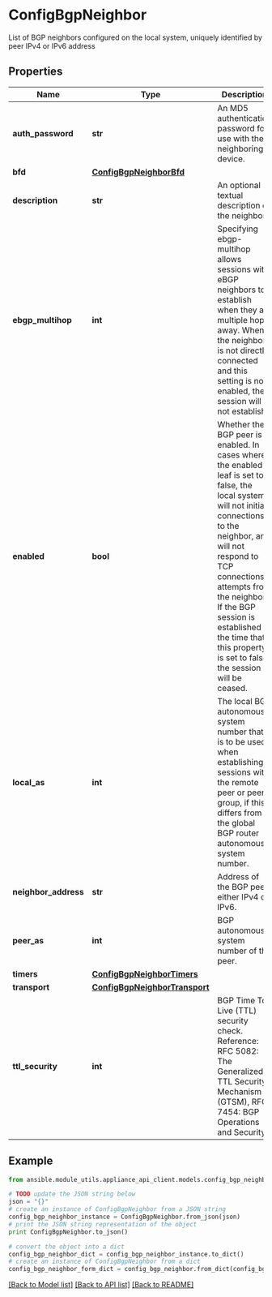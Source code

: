 # ConfigBgpNeighbor

List of BGP neighbors configured on the local system, uniquely identified by peer IPv4 or IPv6 address

## Properties

Name | Type | Description | Notes
------------ | ------------- | ------------- | -------------
**auth_password** | **str** | An MD5 authentication password for use with the neighboring device. | [optional] 
**bfd** | [**ConfigBgpNeighborBfd**](ConfigBgpNeighborBfd.md) |  | [optional] 
**description** | **str** | An optional textual description of the neighbor. | [optional] 
**ebgp_multihop** | **int** | Specifying ebgp-multihop allows sessions with eBGP neighbors to establish when they are multiple hops away. When the neighbor is not directly connected and this setting is not enabled, the session will not establish. | [optional] 
**enabled** | **bool** | Whether the BGP peer is enabled. In cases where the enabled leaf is set to false, the local system will not initiate connections to the neighbor, and will not respond to TCP connections attempts from the neighbor. If the BGP session is established at the time that this property is set to false, the session will be ceased. | [optional] [default to True]
**local_as** | **int** | The local BGP autonomous system number that is to be used when establishing sessions with the remote peer or peer group, if this differs from the global BGP router autonomous system number. | [optional] 
**neighbor_address** | **str** | Address of the BGP peer, either IPv4 or IPv6. | [optional] 
**peer_as** | **int** | BGP autonomous system number of the peer. | [optional] 
**timers** | [**ConfigBgpNeighborTimers**](ConfigBgpNeighborTimers.md) |  | [optional] 
**transport** | [**ConfigBgpNeighborTransport**](ConfigBgpNeighborTransport.md) |  | [optional] 
**ttl_security** | **int** | BGP Time To Live (TTL) security check. Reference: RFC 5082: The Generalized TTL Security Mechanism (GTSM), RFC 7454: BGP Operations and Security. | [optional] 

## Example

```python
from ansible.module_utils.appliance_api_client.models.config_bgp_neighbor import ConfigBgpNeighbor

# TODO update the JSON string below
json = "{}"
# create an instance of ConfigBgpNeighbor from a JSON string
config_bgp_neighbor_instance = ConfigBgpNeighbor.from_json(json)
# print the JSON string representation of the object
print ConfigBgpNeighbor.to_json()

# convert the object into a dict
config_bgp_neighbor_dict = config_bgp_neighbor_instance.to_dict()
# create an instance of ConfigBgpNeighbor from a dict
config_bgp_neighbor_form_dict = config_bgp_neighbor.from_dict(config_bgp_neighbor_dict)
```
[[Back to Model list]](../README.md#documentation-for-models) [[Back to API list]](../README.md#documentation-for-api-endpoints) [[Back to README]](../README.md)


